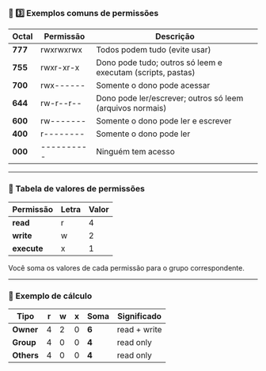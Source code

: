 ### 🧱 3️⃣ Exemplos comuns de permissões

| Octal | Permissão  | Descrição |
|--------|-------------|------------|
| **777** | rwxrwxrwx | Todos podem tudo (evite usar) |
| **755** | rwxr-xr-x | Dono pode tudo; outros só leem e executam (scripts, pastas) |
| **700** | rwx------ | Somente o dono pode acessar |
| **644** | rw-r--r-- | Dono pode ler/escrever; outros só leem (arquivos normais) |
| **600** | rw------- | Somente o dono pode ler e escrever |
| **400** | r-------- | Somente o dono pode ler |
| **000** | ---------- | Ninguém tem acesso |

---

### 🔢 Tabela de valores de permissões

| Permissão | Letra | Valor |
|------------|--------|--------|
| **read** | r | 4 |
| **write** | w | 2 |
| **execute** | x | 1 |

Você soma os valores de cada permissão para o grupo correspondente.

---

### 🧮 Exemplo de cálculo

| Tipo | r | w | x | Soma | Significado |
|------|---|---|---|------|--------------|
| **Owner** | 4 | 2 | 0 | **6** | read + write |
| **Group** | 4 | 0 | 0 | **4** | read only |
| **Others** | 4 | 0 | 0 | **4** | read only |